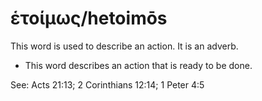 # ἑτοίμως/hetoimōs
This word is used to describe an action. It is an adverb.

* This word describes an action that is ready to be done.

See: Acts 21:13; 2 Corinthians 12:14; 1 Peter 4:5
